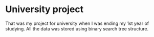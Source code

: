 # University project

That was my project for university when I was ending my 1st year of studying.
All the data was stored using binary search tree structure.
